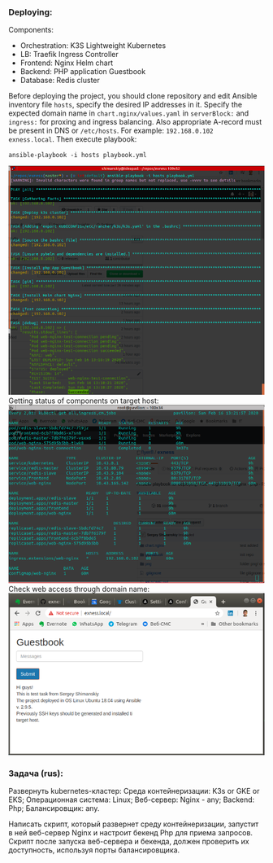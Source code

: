 ### Deploying:
Components:
- Orchestration: K3S Lightweight Kubernetes
- LB: Traefik Ingress Controller
- Frontend: Nginx Helm chart
- Backend: PHP application Guestbook
- Database: Redis cluster

Before deploying the project, you should clone repository and edit Ansible inventory file `hosts`, specify the desired IP addresses in it.
Specify the expected domain name in `chart.nginx/values.yaml` in `serverBlock:` and `ingress:` for proxing and ingress balancing.
Also appropriate A-record must be present in DNS or `/etc/hosts`. For example: `192.168.0.102	exness.local`.
Then execute playbook:
```
ansible-playbook -i hosts playbook.yml
```
![](png/playbook_output.png)
Getting status of components on target host:
![](png/kubectl_get.png)
Check web access through domain name:
![](png/web.png)

### Задача (rus):
Развернуть kubernetes-кластер:
Среда контейнеризации: K3s or GKE or EKS;
Операционная система: Linux;
Веб-сервер: Nginx - any;
Backend: Php;
Балансировщик: any.

Написать скрипт, который развернет среду контейнеризации, запустит в ней веб-сервер Nginx и настроит бекенд Php для приема запросов. Скрипт после запуска веб-сервера и бекенда, должен проверить их доступность, используя порты балансировщика.
